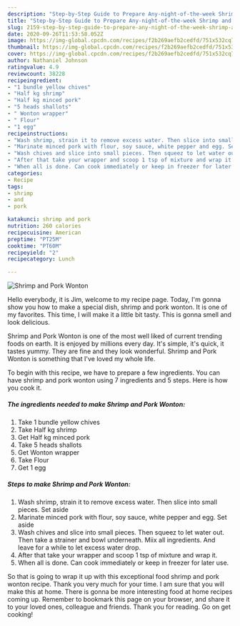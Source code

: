 ```yaml
---
description: "Step-by-Step Guide to Prepare Any-night-of-the-week Shrimp and Pork Wonton"
title: "Step-by-Step Guide to Prepare Any-night-of-the-week Shrimp and Pork Wonton"
slug: 2159-step-by-step-guide-to-prepare-any-night-of-the-week-shrimp-and-pork-wonton
date: 2020-09-26T11:53:58.052Z
image: https://img-global.cpcdn.com/recipes/f2b269aefb2cedfd/751x532cq70/shrimp-and-pork-wonton-recipe-main-photo.jpg
thumbnail: https://img-global.cpcdn.com/recipes/f2b269aefb2cedfd/751x532cq70/shrimp-and-pork-wonton-recipe-main-photo.jpg
cover: https://img-global.cpcdn.com/recipes/f2b269aefb2cedfd/751x532cq70/shrimp-and-pork-wonton-recipe-main-photo.jpg
author: Nathaniel Johnson
ratingvalue: 4.9
reviewcount: 38228
recipeingredient:
- "1 bundle yellow chives"
- "Half kg shrimp"
- "Half kg minced pork"
- "5 heads shallots"
- " Wonton wrapper"
- " Flour"
- "1 egg"
recipeinstructions:
- "Wash shrimp, strain it to remove excess water. Then slice into small pieces. Set aside"
- "Marinate minced pork with flour, soy sauce, white pepper and egg. Set aside"
- "Wash chives and slice into small pieces. Then squeez to let water out. Then take a strainer and bowl underneath. Miix all ingredients. And leave for a while to let excess water drop."
- "After that take your wrapper and scoop 1 tsp of mixture and wrap it."
- "When all is done. Can cook immediately or keep in freezer for later use."
categories:
- Recipe
tags:
- shrimp
- and
- pork

katakunci: shrimp and pork 
nutrition: 260 calories
recipecuisine: American
preptime: "PT25M"
cooktime: "PT60M"
recipeyield: "2"
recipecategory: Lunch

---
```



![Shrimp and Pork Wonton](https://img-global.cpcdn.com/recipes/f2b269aefb2cedfd/751x532cq70/shrimp-and-pork-wonton-recipe-main-photo.jpg)

Hello everybody, it is Jim, welcome to my recipe page. Today, I'm gonna show you how to make a special dish, shrimp and pork wonton. It is one of my favorites. This time, I will make it a little bit tasty. This is gonna smell and look delicious.



Shrimp and Pork Wonton is one of the most well liked of current trending foods on earth. It is enjoyed by millions every day. It's simple, it's quick, it tastes yummy. They are fine and they look wonderful. Shrimp and Pork Wonton is something that I've loved my whole life.


To begin with this recipe, we have to prepare a few ingredients. You can have shrimp and pork wonton using 7 ingredients and 5 steps. Here is how you cook it.

<!--inarticleads1-->

##### The ingredients needed to make Shrimp and Pork Wonton:

1. Take 1 bundle yellow chives
1. Take Half kg shrimp
1. Get Half kg minced pork
1. Take 5 heads shallots
1. Get  Wonton wrapper
1. Take  Flour
1. Get 1 egg




<!--inarticleads2-->

##### Steps to make Shrimp and Pork Wonton:

1. Wash shrimp, strain it to remove excess water. Then slice into small pieces. Set aside
1. Marinate minced pork with flour, soy sauce, white pepper and egg. Set aside
1. Wash chives and slice into small pieces. Then squeez to let water out. Then take a strainer and bowl underneath. Miix all ingredients. And leave for a while to let excess water drop.
1. After that take your wrapper and scoop 1 tsp of mixture and wrap it.
1. When all is done. Can cook immediately or keep in freezer for later use.




So that is going to wrap it up with this exceptional food shrimp and pork wonton recipe. Thank you very much for your time. I am sure that you will make this at home. There is gonna be more interesting food at home recipes coming up. Remember to bookmark this page on your browser, and share it to your loved ones, colleague and friends. Thank you for reading. Go on get cooking!
